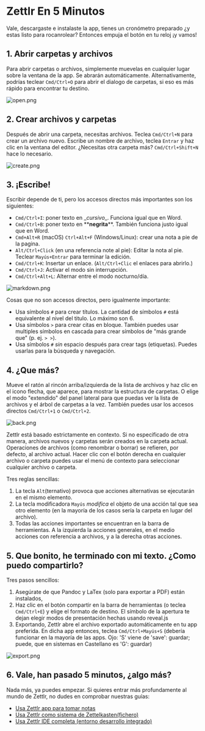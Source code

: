 # Zettlr En 5 Minutos

Vale, descargaste e instalaste la app, tienes un cronómetro preparado ¿y estas listo para rocanrolear? Entonces empuja el botón en tu reloj ¡y vamos!

## 1. Abrir carpetas y archivos

Para abrir carpetas o archivos, simplemente muevelas en cualquier lugar sobre la ventana de la app. Se abrarán automáticamente. Alternativamente, podrías teclear `Cmd/Ctrl+O` para abrir el dialogo de carpetas, si eso es más rápido para encontrar tu destino.

![open.png](img/open.png)

## 2. Crear archivos y carpetas

Después de abrir una carpeta, necesitas archivos. Teclea `Cmd/Ctrl+N` para crear un archivo nuevo. Escribe un nombre de archivo, teclea `Entrar` y haz clic en la ventana del editor. ¿Necesitas otra carpeta más? `Cmd/Ctrl+Shift+N` hace lo necesario.

![create.png](img/create.png)

## 3. ¡Escribe!

Escribir depende de ti, pero los accesos directos más importantes son los siguientes:

- `Cmd/Ctrl+I`: poner texto en \__cursivo_\_. Funciona igual que en Word.
- `Cmd/Ctrl+B`: poner texto en \*\***negrita**\*\*. También funciona justo igual que en Word.
- `Cmd+Alt+R` (macOS) `Ctrl+Alt+F` (Windows/Linux): crear una nota a pie de la pagina.
- `Alt/Ctrl+Click` (en una referencia note al pie): Editar la nota al pie. Teclear `Mayús+Entrar` para terminar la edición.
- `Cmd/Ctrl+K`: Insertar un enlace. (`Alt/Ctrl+Clic` el enlaces para abrirlo.)
- `Cmd/Ctrl+J`: Activar el modo sin interrupción.
- `Cmd/Ctrl+Alt+L`: Alternar entre el modo nocturno/día.

![markdown.png](img/markdown.png)

Cosas que no son accesos directos, pero igualmente importante:

- Usa símbolos `#` para crear títulos. La cantidad de símbolos `#` está equivalente al nivel del titulo. Lo máximo son 6.
- Usa símbolos `>` para crear citas en bloque. También puedes usar multiples símbolos en cascada para crear símbolos de "más grande que" (p. ej. `> >`).
- Usa símbolos `#` _sin_ espacio después para crear tags (etiquetas). Puedes usarlas para la búsqueda y navegación.

## 4. ¿Que más?

Mueve el ratón al rincón arriba/izquierda de la lista de archivos y haz clic en el icono flecha, que aparece, para mostrar la estructura de carpetas. O elige el modo "extendido" del panel lateral para que puedas ver la lista de archivos y el árbol de carpetas a la vez. También puedes usar los accesos directos `Cmd/Ctrl+1` o `Cmd/Ctrl+2`.

![back.png](img/back.png)

Zettlr está basado estrictamente en contexto. Si no especificado de otra manera, archivos nuevos y carpetas serán creados en la carpeta actual. Operaciones de archivos (como renombrar o borrar) se refieren, por defecto, al archivo actual. Hacer clic con el botón derecha en cualquier archivo o carpeta puedes usar el menú de contexto para seleccionar cualquier archivo o carpeta.  

Tres reglas sencillas:

1. La tecla `Alt`(ternativo) provoca que acciones alternativas se ejecutarán en el mismo elemento.
2. La tecla modificadora `Mayús` _modifica_ el objeto de una acción tal que sea otro elemento (en la mayoría de los casos sería la carpeta en lugar del archivo).
3. Todas las acciones importantes se encuentran en la barra de herramientas. A la izquierda la acciones generales, en el medio acciones con referencia a archivos, y a la derecha otras acciones.

## 5. Que bonito, he terminado con mi texto. ¿Como puedo compartirlo?

Tres pasos sencillos:

1. Asegúrate de que Pandoc y LaTex (solo para exportar a PDF) están instalados,
2. Haz clic en el botón compartir en la barra de herramientas (o teclea `Cmd/Ctrl+E`) y elige el formato de destino.  El símbolo de la apertura te dejan elegir modos de presentación hechas usando reveal.js
3. Exportando, Zettlr abre el archivo exportado automáticamente en tu app preferida. En dicha app entonces, teclea `Cmd/Ctrl+Mayús+S` (debería funcionar en la mayoría de las apps. Ojo: 'S' viene de 'save': guardar; puede, que en sistemas en Castellano es 'G': guardar)

![export.png](img/export.png)

## 6. Vale, han pasado 5 minutos, ¿algo más?

Nada más, ya puedes empezar. Si quieres entrar más profundamente al mundo de Zettlr, no dudes en comprobar nuestras guías:

* [Usa Zettlr app para tomar notas](guides/guide-notes-es.md)
* [Usa Zettlr como sistema de Zettelkasten(fichero)](guides/guide-zettelkasten-es.md)
* [Usa Zettlr IDE completa (entorno desarrollo integrado)](guides/guide-ide-es.md)
